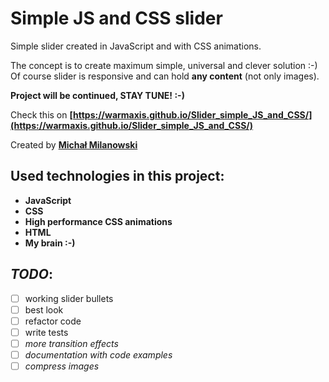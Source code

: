 # Simple JS and CSS slider

Simple slider created in JavaScript and with CSS animations.

The concept is to create maximum simple, universal and clever solution :-)  
Of course slider is responsive and can hold __any content__ (not only images).

__Project will be continued, STAY TUNE! :-)__

Check this on __[https://warmaxis.github.io/Slider_simple_JS_and_CSS/](https://warmaxis.github.io/Slider_simple_JS_and_CSS/)__

Created by __[Michał Milanowski](https://www.linkedin.com/in/michalmilanowski/)__

## Used technologies in this project:

* __JavaScript__
* __CSS__
* __High performance CSS animations__
* __HTML__
* __My brain :-)__

## _TODO_:

* [ ] working slider bullets
* [ ] best look
* [ ] refactor code
* [ ] write tests
* [ ] _more transition effects_
* [ ] _documentation with code examples_
* [ ] _compress images_
